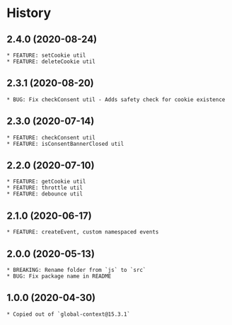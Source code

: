 # History

## 2.4.0 (2020-08-24)
    * FEATURE: setCookie util
    * FEATURE: deleteCookie util

## 2.3.1 (2020-08-20)
    * BUG: Fix checkConsent util - Adds safety check for cookie existence 

## 2.3.0 (2020-07-14)
    * FEATURE: checkConsent util
    * FEATURE: isConsentBannerClosed util

## 2.2.0 (2020-07-10)
    * FEATURE: getCookie util
    * FEATURE: throttle util
    * FEATURE: debounce util

## 2.1.0 (2020-06-17)
    * FEATURE: createEvent, custom namespaced events

## 2.0.0 (2020-05-13)
    * BREAKING: Rename folder from `js` to `src`
    * BUG: Fix package name in README

## 1.0.0 (2020-04-30)
    * Copied out of `global-context@15.3.1`
